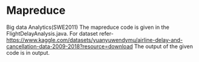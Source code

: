 # Mapreduce
Big data Analytics(SWE2011)
The mapreduce code is given in the FlightDelayAnalysis.java.
For dataset refer-
https://www.kaggle.com/datasets/yuanyuwendymu/airline-delay-and-cancellation-data-2009-2018?resource=download
The output of the given code is in output.
